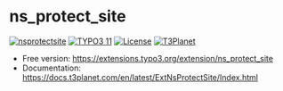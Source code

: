 # ns_protect_site

[![nsprotectsite](https://img.shields.io/badge/stable-v2.0.6-green?style=flat-square)](https://github.com/nitsan-technologies/ns_googledocs/tree/2.0.6) [![TYPO3 11](https://img.shields.io/badge/TYPO3-11-orange.svg?style=flat-square)](https://get.typo3.org/version/11) [![License](https://img.shields.io/badge/license-GPL--3.0-orange?style=flat-square)](https://www.gnu.org/licenses/gpl-3.0.en.html) [![T3Planet](https://img.shields.io/badge/T3Planet-nsprotectsite-50b99a?style=flat-square)](https://t3planet.com/typo3-googledocs-extension)

- Free version: https://extensions.typo3.org/extension/ns_protect_site
- Documentation: https://docs.t3planet.com/en/latest/ExtNsProtectSite/Index.html
